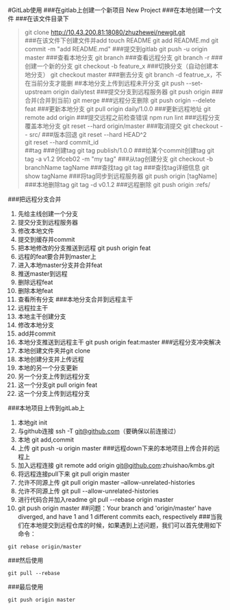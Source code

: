 
#GitLab使用
###在gitlab上创建一个新项目
New Project
###在本地创建一个文件
###在该文件目录下
>git clone http://10.43.200.81:18080/zhuzhewei/newgit.git  
###在该文件下创建文件并add
touch README
git add README.md
git commit -m "add README.md"
###提交到gitlab
git push -u origin master
###查看本地分支
git branch
###查看远程分支
git branch -r
###创建一个新的分支
git checkout -b feature_x
###切换分支（自动创建本地分支）
git checkout master
###删去分支
git branch -d featrue_x，不在当前分支才能删
##本地分支上传到远程未开分支
git push --set-upstream origin dailytest
###提交分支到远程服务器
git push origin <branch>
###合并(合并到当前)
git merge <branch>
###远程分支删除
git push origin --delete feat
###更新本地分支
git pull origin daily/1.0.0
###更新远程地址
git remote add origin
###提交远程之前检查错误
npm run lint
###远程分支覆盖本地分支
git reset --hard origin/master
###取消提交
git checkout -- src/
###版本回退
git reset --hard HEAD^2  
git reset --hard commit_id   
##tag
###创建tag
git tag publish/1.0.0
###给某个commit创建tag
git tag -a v1.2 9fceb02 -m "my tag"
###从tag创建分支
git checkout -b branchName tagName
###查找tag
git tag
###查找tag详细信息
git show tagName
###将tag同步到远程服务器
git push origin [tagName]
###本地删除tag
git tag -d v0.1.2
###远程删除
git push origin :refs/<tagName>

###把远程分支合并
1. 先给主线创建一个分支
2. 提交分支到远程服务器
3. 修改本地文件
4. 提交到缓存并commit
5. 把本地修改的分支推送到远程 git push origin feat
6. 远程的feat要合并到master上
7. 进入本地master分支并合并feat
8. 推送master到远程
9. 删除远程feat 
10. 删除本地feat
11. 查看所有分支
###本地分支合并到远程主干
1. 远程拉主干
2. 本地主干创建分支
3. 修改本地分支
4. add并commit
5. 本地分支推送到远程主干 git push origin feat:master
###远程分支冲突解决
1. 本地创建文件夹并git clone
2. 本地创建分支并上传远程
3. 本地的另一个分支更新
4. 另一个分支上传到远程分支
5. 这一个分支git pull origin feat
6. 这一个分支上传到远程分支

###本地项目上传到gitLab上
1. 本地git init
2. 与github连接  ssh -T git@github.com（要确保以前连接过）
3. 本地 git add,commit
4. 上传  git push -u origin master
###远程down下来的本地项目上传合并的远程上
1. 加入远程连接 git remote add origin git@github.com:zhuishao/kmbs.git
2. 将远程连接pull下来 git pull origin master 
3. 允许不同源上传 git pull origin master –allow-unrelated-histories
4. 允许不同源上传 git pull --allow-unrelated-histories
5. 进行代码合并加入readme git pull --rebase origin master
6. git push origin master
##问题：Your branch and 'origin/master' have diverged, and have 1 and 1 different commits each, respectively
###当我们在本地提交到远程仓库的时候，如果遇到上述问题，我们可以首先使用如下命令：

`git rebase origin/master` 

###然后使用

`git pull --rebase `

###最后使用

`git push origin master`



